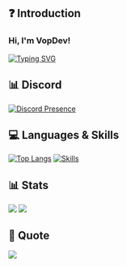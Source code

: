 ## ❓ Introduction

### Hi, I'm VopDev!

[![Typing SVG](https://readme-typing-svg.herokuapp.com?duration=7000&lines=FiveM+Developer)](https://github.com/VopDev)

## 📊 Discord
[![Discord Presence](https://lanyard.cnrad.dev/api/212192520141144064?theme=dark)](https://discord.com/users/368844587101454336)
## 💻 Languages & Skills
[![Top Langs](https://github-readme-stats.vercel.app/api/top-langs/?username=VopDev&layout=compact)](https://github.com/VopDev)
[![Skills](https://skillicons.dev/icons?i=html,css,js,ts,php,nodejs,mongodb,mysql,md,lua,git,jquery,nginx,vscode&theme=dark)](https://github.com/VopDev)

## 📊 Stats

[![](https://img.shields.io/github/followers/vopdev?style=for-the-badge)](https://github.com/VopDev)
[![](https://komarev.com/ghpvc/?username=vopdev&color=blue&style=for-the-badge)](https://github.com/AwayFromKane)


## 📃 Quote

<p align="left">
  <img src="https://quotes-github-readme.vercel.app/api?type=horizontal&theme=light)]"  
</p>
